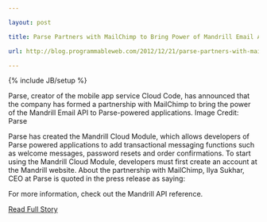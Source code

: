 ---
layout: post
title: Parse Partners with MailChimp to Bring Power of Mandrill Email API to Parse-Powered Apps
url: http://blog.programmableweb.com/2012/12/21/parse-partners-with-mailchimp-to-bring-power-of-mandrill-email-api-to-parse-powered-apps/
---
{% include JB/setup %}
<p>  Parse, creator of the mobile app service Cloud Code, has announced that the company has formed a partnership with MailChimp to bring the power of the Mandrill Email API to Parse-powered applications.  Image Credit: Parse


 Parse has created the Mandrill Cloud Module, which allows developers of Parse powered applications to add transactional messaging functions such as welcome messages, password resets and order confirmations.  To start using the Mandrill Cloud Module, developers must first create an account at the Mandrill website.  About the partnership with MailChimp, Ilya Sukhar, CEO at Parse is quoted in the press release as saying: 


 For more information, check out the Mandrill API reference.<br />
<p><a href="http://blog.programmableweb.com/2012/12/21/parse-partners-with-mailchimp-to-bring-power-of-mandrill-email-api-to-parse-powered-apps/">Read Full Story</a></p>
